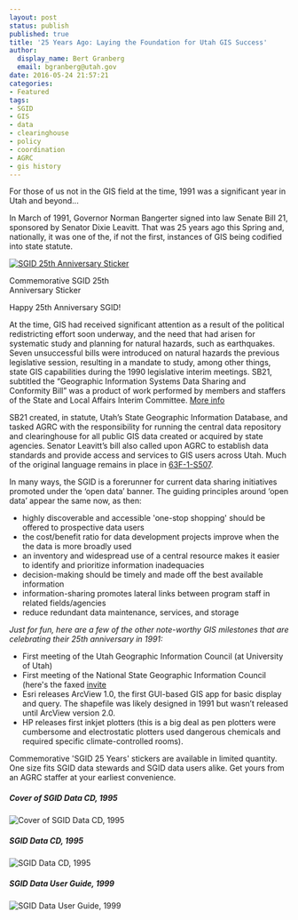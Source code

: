 ```yaml
---
layout: post
status: publish
published: true
title: '25 Years Ago: Laying the Foundation for Utah GIS Success'
author:
  display_name: Bert Granberg
  email: bgranberg@utah.gov
date: 2016-05-24 21:57:21
categories:
- Featured
tags:
- SGID
- GIS
- data
- clearinghouse
- policy
- coordination
- AGRC
- gis history
---
```


For those of us not in the GIS field at the time, 1991 was a significant year in Utah and beyond...

In March of 1991, Governor Norman Bangerter signed into law Senate Bill 21, sponsored by Senator Dixie Leavitt. That was 25 years ago this Spring and, nationally, it was one of the, if not the first, instances of GIS being codified into state statute.

<div class="caption"><a href ="{{ "/images/SGID25YEARS.png" | prepend: site.baseurl }}"><img src="{{ "/images/SGID25YEARS_small.png" | prepend: site.baseurl }}" alt="SGID 25th Anniversary Sticker" /></a><p class="caption-text">Commemorative SGID 25th<br>Anniversary Sticker</p></div>

Happy 25th Anniversary SGID!

At the time, GIS had received significant attention as a result of the political redistricting effort soon underway, and the need that had arisen for systematic study and planning for natural hazards, such as earthquakes. Seven unsuccessful bills were introduced on natural hazards the previous legislative session, resulting in a mandate to study, among other things, state GIS capabilities during the 1990 legislative interim meetings. SB21, subtitled the “Geographic Information Systems Data Sharing and Conformity Bill” was a product of work performed by members and staffers of the State and Local Affairs Interim Committee. [More info](https://drive.google.com/file/d/0BxoOAQyOvGgac2wzV3g3X0lmX25oQlk3TDVDQVlwSV9TaVVn/view?usp=sharing)

SB21 created, in statute, Utah’s State Geographic Information Database, and tasked AGRC with the responsibility for running the central data repository and clearinghouse for all public GIS data created or acquired by state agencies. Senator Leavitt’s bill also called upon AGRC to establish data standards and provide access and services to GIS users across Utah. Much of the original language remains in place in [63F-1-S507](http://le.utah.gov/xcode/Title63F/Chapter1/63F-1-S507.html).

In many ways, the SGID is a forerunner for current data sharing initiatives promoted under the ‘open data’ banner. The guiding principles around ‘open data’ appear the same now, as then:

- highly discoverable and accessible 'one-stop shopping' should be offered to prospective data users
- the cost/benefit ratio for data development projects improve when the the data is more broadly used
- an inventory and widespread use of a central resource makes it easier to identify and prioritize information inadequacies
- decision-making should be timely and made off the best available information
- information-sharing promotes lateral links between program staff in related fields/agencies
- reduce redundant data maintenance, services, and storage

_Just for fun, here are a few of the other note-worthy GIS milestones that are celebrating their 25th anniversary in 1991:_

- First meeting of the Utah Geographic Information Council (at University of Utah)
- First meeting of the National State Geographic Information Council (here's the faxed [invite](https://drive.google.com/file/d/0BxoOAQyOvGgaSU1SVEVKS0F5NjF2aVB6OGY4NnJqZlR1ZW5Z/view?usp=sharing)
- Esri releases ArcView 1.0, the first GUI-based GIS app for basic display and query. The shapefile was likely designed in 1991 but wasn’t released until ArcView version 2.0.
- HP releases first inkjet plotters (this is a big deal as pen plotters were cumbersome and electrostatic plotters used dangerous chemicals and required specific climate-controlled rooms).

Commemorative 'SGID 25 Years' stickers are available in limited
quantity. One size fits SGID data stewards and SGID data users alike.
Get yours from an AGRC staffer at your earliest convenience.

<div class="grid">
    <div class="grid__col grid__col--1-of-3 text-center">
        <h5 class="text-center">Cover of SGID Data CD, 1995</h5>
        <img alt="Cover of SGID Data CD, 1995" src="{{ "/images/SGID_Cover.JPG" | prepend: site.baseurl }}">
    </div>
    <div class="grid__col grid__col--1-of-3 text-center">
        <h5 class="text-center">SGID Data CD, 1995</h5>
        <img alt="SGID Data CD, 1995" src="{{ "/images/SGID_CD.JPG" | prepend: site.baseurl }}">
    </div>
    <div class="grid__col grid__col--1-of-3 text-center">
        <h5 class="text-center">SGID Data User Guide, 1999</h5>
        <img alt="SGID Data User Guide, 1999" src="{{ "/images/SGID_UserGuide.JPG" | prepend: site.baseurl }}">
    </div>
</div>
